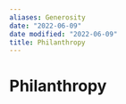 ```yaml
---
aliases: Generosity
date: "2022-06-09"
date modified: "2022-06-09"
title: Philanthropy
---
```


# Philanthropy
